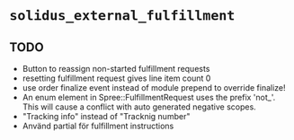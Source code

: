# `solidus_external_fulfillment`

## TODO
* Button to reassign non-started fulfillment requests
* resetting fulfillment request gives line item count 0
* use order finalize event instead of module prepend to override finalize!
* An enum element in Spree::FulfillmentRequest uses the prefix 'not_'. This will cause a conflict with auto generated negative scopes.
* "Tracking info" instead of "Tracknig number"
* Använd partial för fulfillment instructions